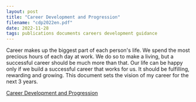 ```yaml
---
layout: post
title: "Career Development and Progression"
filename: "cdp2022en.pdf"
date: 2022-11-28
tags: publications documents careers development guidance
---
```


Career makes up the biggest part of each person's life. We spend the most precious hours of each day at work. We do so to make a living, but a successful career should be much more than that. Our life can be happy only if we build a successful career that works for us. It should be fulfilling, rewarding and growing. This document sets the vision of my career for the next 3 years.

[Career Development and Progression](/assets/uploads/documents/cdp2022en.pdf)